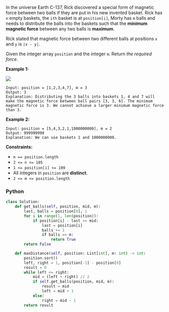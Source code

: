 In the universe Earth C-137, Rick discovered a special form of magnetic force between two balls if they are put in his new invented basket. Rick has  `n`  empty baskets, the  `ith`  basket is at  `position[i]`, Morty has  `m`  balls and needs to distribute the balls into the baskets such that the  **minimum magnetic force**  between any two balls is  **maximum**.

Rick stated that magnetic force between two different balls at positions  `x`  and  `y`  is  `|x - y|`.

Given the integer array  `position`  and the integer  `m`. Return  _the required force_.

**Example 1:**

![](https://assets.leetcode.com/uploads/2020/08/11/q3v1.jpg)
```
Input: position = [1,2,3,4,7], m = 3
Output: 3
Explanation: Distributing the 3 balls into baskets 1, 4 and 7 will make the magnetic force between ball pairs [3, 3, 6]. The minimum magnetic force is 3. We cannot achieve a larger minimum magnetic force than 3.
```

**Example 2:**
```
Input: position = [5,4,3,2,1,1000000000], m = 2
Output: 999999999
Explanation: We can use baskets 1 and 1000000000.
```

**Constraints:**

-   `n == position.length`
-   `2 <= n <= 105`
-   `1 <= position[i] <= 109`
-   All integers in  `position`  are  **distinct**.
-   `2 <= m <= position.length`


### Python
```py
class Solution:
    def get_balls(self, position, mid, m):
        last, balls = position[0], 1
        for i in range(1, len(position)):
            if position[i] - last >= mid:
                last = position[i]
                balls += 1
                if balls == m:
                    return True
        return False

    def maxDistance(self, position: List[int], m: int) -> int:
        position.sort()
        left, right = 1, position[-1] - position[0]
        result = 0
        while left <= right:
            mid = (left + right) // 2
            if self.get_balls(position, mid, m):
                result = mid
                left = mid + 1
            else:
                right = mid - 1
        return result
```